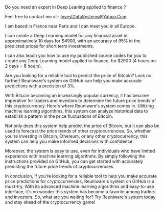 Do you need an expert in Deep Leaning applied to finance ?

Feel free to contact me at : InvestDataSystems@Yahoo.Com

I am based in France near Paris and I can meet you in all Europe.

I can create a Deep Learning model for any financial asset in approximatively 10 days for $4900, with an accuracy of 95% in the predicted prices for short term investments.

I can also teach you how to use my published source codes for you to create any Deep Learning model applied to finance, for $2900 (4 hours on 2 days = 8 hours).

Are you looking for a reliable tool to predict the price of Bitcoin? Look no further! Reuniware's system on GitHub can help you make accurate predictions with a precision of 3%.

With Bitcoin becoming an increasingly popular currency, it has become imperative for traders and investors to determine the future price trends of this cryptocurrency. Here's where Reuniware's system comes in. Utilizing machine learning algorithms, this system can analyze historical data to establish a pattern in the price fluctuations of Bitcoin.

Not only does this system help predict the price of Bitcoin, but it can also be used to forecast the price trends of other cryptocurrencies. So, whether you're investing in Bitcoin, Ethereum, or any other cryptocurrency, this system can help you make informed decisions with confidence.

Moreover, the system is easy to use, even for individuals who have limited experience with machine learning algorithms. By simply following the instructions provided on GitHub, you can get started with accurately predicting the future price trends of cryptocurrencies.

In conclusion, if you're looking for a reliable tool to help you make accurate price predictions for cryptocurrencies, Reuniware's system on GitHub is a must-try. With its advanced machine learning algorithms and easy-to-use interface, it's no wonder this system has become a favorite among traders and investors. So, what are you waiting for? Try Reuniware's system today and stay ahead of the cryptocurrency game!
